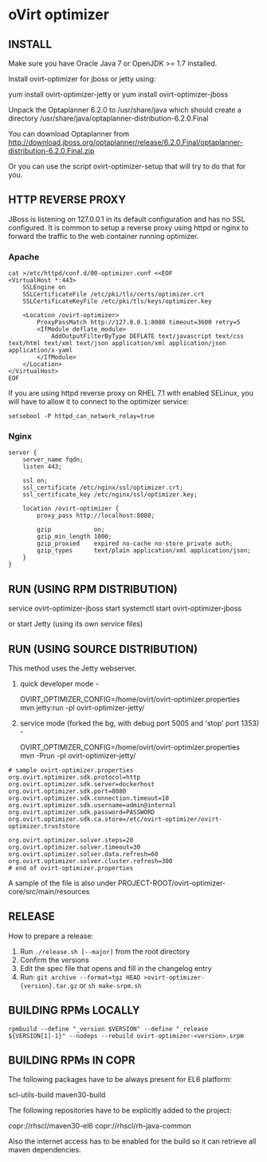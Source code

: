 # oVirt optimizer

## INSTALL

Make sure you have Oracle Java 7 or OpenJDK >= 1.7 installed.

Install ovirt-optimizer for jboss or jetty using:

yum install ovirt-optimizer-jetty
or
yum install ovirt-optimizer-jboss

Unpack the Optaplanner 6.2.0 to /usr/share/java which should create a directory
/usr/share/java/optaplanner-distribution-6.2.0.Final

You can download Optaplanner from http://download.jboss.org/optaplanner/release/6.2.0.Final/optaplanner-distribution-6.2.0.Final.zip

Or you can use the script ovirt-optimizer-setup that will try to do that
for you.

## HTTP REVERSE PROXY

JBoss is listening on 127.0.0.1 in its default configuration and has no SSL configured. It is common to setup
a reverse proxy using httpd or nginx to forward the traffic to the web container running optimizer.

### Apache

```
cat >/etc/httpd/conf.d/00-optimizer.conf <<EOF
<VirtualHost *:443>
    SSLEngine on
    SSLCertificateFile /etc/pki/tls/certs/optimizer.crt
    SSLCertificateKeyFile /etc/pki/tls/keys/optimizer.key

    <Location /ovirt-optimizer>
        ProxyPassMatch http://127.0.0.1:8080 timeout=3600 retry=5
        <IfModule deflate_module>
            AddOutputFilterByType DEFLATE text/javascript text/css text/html text/xml text/json application/xml application/json application/x-yaml
        </IfModule>
    </Location>
</VirtualHost>
EOF
```

If you are using httpd reverse proxy on RHEL 7.1 with enabled SELinux, you will have to allow
it to connect to the optimizer service:

```
setsebool -P httpd_can_network_relay=true
```

### Nginx

```
server {
    server_name fqdn;
    listen 443;

    ssl on;
    ssl_certificate /etc/nginx/ssl/optimizer.crt;
    ssl_certificate_key /etc/nginx/ssl/optimizer.key;

    location /ovirt-optimizer {
        proxy_pass http://localhost:8080;

        gzip            on;
        gzip_min_length 1000;
        gzip_proxied    expired no-cache no-store private auth;
        gzip_types      text/plain application/xml application/json;
    }
}
```

## RUN (USING RPM DISTRIBUTION)

service ovirt-optimizer-jboss start
systemctl start ovirt-optimizer-jboss

or start Jetty (using its own service files)


## RUN (USING SOURCE DISTRIBUTION)

This method uses the Jetty webserver.

1. quick developer mode -

   OVIRT_OPTIMIZER_CONFIG=/home/ovirt/ovirt-optimizer.properties \
   mvn jetty:run -pl ovirt-optimizer-jetty/

2. service mode (forked the bg, with debug port 5005 and 'stop' port 1353) -

   OVIRT_OPTIMIZER_CONFIG=/home/ovirt/ovirt-optimizer.properties \
   mvn -Prun -pl ovirt-optimizer-jetty/

```
# sample ovirt-optimizer.properties
org.ovirt.optimizer.sdk.protocol=http
org.ovirt.optimizer.sdk.server=dockerhost
org.ovirt.optimizer.sdk.port=8080
org.ovirt.optimizer.sdk.connection.timeout=10
org.ovirt.optimizer.sdk.username=admin@internal
org.ovirt.optimizer.sdk.password=PASSWORD
org.ovirt.optimizer.sdk.ca.store=/etc/ovirt-optimizer/ovirt-optimizer.truststore

org.ovirt.optimizer.solver.steps=20
org.ovirt.optimizer.solver.timeout=30
org.ovirt.optimizer.solver.data.refresh=60
org.ovirt.optimizer.solver.cluster.refresh=300
# end of ovirt-optimizer.properties
```

A sample of the file is also under PROJECT-ROOT/ovirt-optimizer-core/src/main/resources


## RELEASE

How to prepare a release:

1. Run `./release.sh [--major]` from the root directory
2. Confirm the versions
3. Edit the spec file that opens and fill in the changelog entry
4. Run:
   `git archive --format=tgz HEAD >ovirt-optimizer-{version}.tar.gz`
   or
   `sh make-srpm.sh`


## BUILDING RPMs LOCALLY

`rpmbuild --define "_version $VERSION" --define "_release ${VERSION[1]-1}" --nodeps --rebuild ovirt-optimizer-<version>.srpm`

## BUILDING RPMs IN COPR

The following packages have to be always present for EL6 platform:

scl-utils-build maven30-build

The following repositories have to be explicitly added to the project:

copr://rhscl/maven30-el6
copr://rhscl/rh-java-common

Also the internet access has to be enabled for the build so it can retrieve
all maven dependencies.

